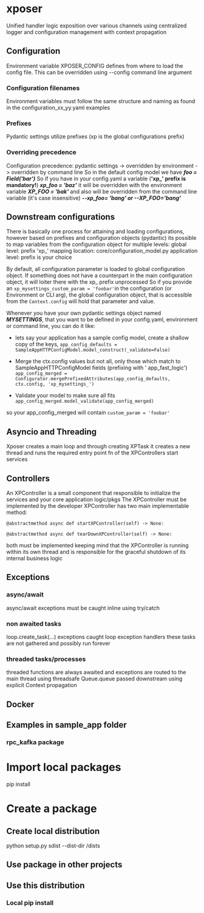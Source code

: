 # xposer

Unified handler logic exposition over various channels using centralized logger and configuration management with
context propagation

## Configuration

Environment variable XPOSER_CONFIG defines from where to load the config file. This can be overridden using --config
command line argument

### Configuration filenames

Environment variables must follow the same structure and naming as found in the configuration_xx_yy.yaml examples

### Prefixes

Pydantic settings utilize prefixes (xp is the global configurations prefix)

### Overriding precedence

Configuration precedence: pydantic settings -> overridden by environment -> overridden by command line
So in the default config model we have
**_foo = Field('bar')_**
So if you have in your config.yaml a variable (**'xp_' prefix is mandatory!**)
**_xp_foo = 'baz'_**
it will be overridden with the environment variable
**_XP_FOO = 'bak'_**
and also will be overridden from the command line variable (it's case insensitive)
**_--xp_foo= 'bang' or --XP_FOO='bang'_**

## Downstream configurations

There is basically one process for attaining and loading configurations, however based on prefixes and configuration
objects (pydantic) its possible to map variables from the configuration object for multiple levels:
global level: prefix 'xp_' mapping location: core/configuration_model.py
application level: prefix is your choice

By default, all configuration parameter is loaded to global configuration object. If something does not have a
counterpart in the main configuration object, it will loiter there with the xp_ prefix unprocessed
So if you provide an `xp_mysettings_custom_param = 'foobar'`in the configuration (or Environment or CLI arg), the global
configuration object, that is accessible from the `Context.config` will hold that parameter and value.

Whenever you have your own pydantic settings object named **_MYSETTINGS_**, that you want to be defined in your
config.yaml, environment or command line, you can do it like:

- lets say your application has a sample config model, create a shallow copy of the keys,
  `app_config_defaults = SampleAppHTTPConfigModel.model_construct(_validate=False)`

- Merge the ctx.config values but not all, only those which match to SampleAppHTTPConfigModel fields (prefixing with '
  app_fast_logic')
  `app_config_merged = Configurator.mergePrefixedAttributes(app_config_defaults, ctx.config, 'xp_mysettings_')`

- Validate your model to make sure all fits
  `app_config_merged.model_validate(app_config_merged)`

so your app_config_merged will contain `custom_param = 'foobar'`

## Asyncio and Threading

Xposer creates a main loop and through creating XPTask it creates a new thread and runs the required entry point fn
of the XPControllers start services

## Controllers

An XPController is a small component that responsible to initialize the services and your core application logic/pkgs
The XPController must be implemented by the developer
XPController has two main implementable method:

`@abstractmethod
async def startXPController(self) -> None:`

`@abstractmethod
async def tearDownXPController(self) -> None:`

both must be implemented keeping mind that the XPController is running within its own thread and is responsible for the
graceful shutdown of its internal business logic

## Exceptions

### async/await

async/await exceptions must be caught inline using try/catch

### non awaited tasks

loop.create_task(...) exceptions caught loop exception handlers
these tasks are not gathered and possibly run forever

### threaded tasks/processes

threaded functions are always awaited and exceptions are routed to the main thread using threadsafe Queue.queue passed
downstream using explicit Context propagation

## Docker

## Examples in sample_app folder

### rpc_kafka package

# Import local packages

pip install

# Create a package

## Create local distribution

python setup.py sdist --dist-dir /dists

## Use package in other projects

## Use this distribution

### Local pip install
